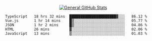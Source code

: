 <p align="center">
  <a href="https://github.com/AndyDevv">
    <img src="https://github-readme-stats.vercel.app/api?username=AndyDevv&custom_title=General%20GitHub%20Stats&theme=aura_dark" alt="General GitHub Stats">
  </a>
</p>

<!--START_SECTION:waka-->
```text
TypeScript   18 hrs 32 mins  █████████████████████▓░░░   86.12 % 
Vue.js       1 hr 14 mins    █▒░░░░░░░░░░░░░░░░░░░░░░░   05.77 % 
JSON         1 hr 2 mins     █▒░░░░░░░░░░░░░░░░░░░░░░░   04.86 % 
HTML         26 mins         ▓░░░░░░░░░░░░░░░░░░░░░░░░   02.06 % 
JavaScript   13 mins         ▒░░░░░░░░░░░░░░░░░░░░░░░░   01.03 % 
```
<!--END_SECTION:waka-->
